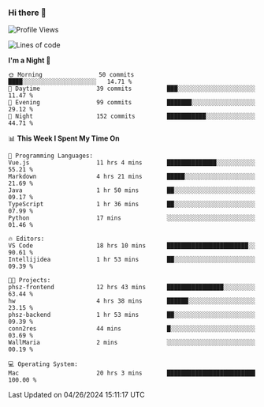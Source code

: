 ### Hi there 👋

<!--
**ALiersEL/ALiersEL** is a ✨ _special_ ✨ repository because its `README.md` (this file) appears on your GitHub profile.

Here are some ideas to get you started:

- 🔭 I’m currently working on ...
- 🌱 I’m currently learning ...
- 👯 I’m looking to collaborate on ...
- 🤔 I’m looking for help with ...
- 💬 Ask me about ...
- 📫 How to reach me: ...
- 😄 Pronouns: ...
- ⚡ Fun fact: ...
-->

<!--START_SECTION:waka-->
![Profile Views](http://img.shields.io/badge/Profile%20Views-0-blue)

![Lines of code](https://img.shields.io/badge/From%20Hello%20World%20I%27ve%20Written-7.6%20million%20lines%20of%20code-blue)

**I'm a Night 🦉** 

```text
🌞 Morning                50 commits          ████░░░░░░░░░░░░░░░░░░░░░   14.71 % 
🌆 Daytime                39 commits          ███░░░░░░░░░░░░░░░░░░░░░░   11.47 % 
🌃 Evening                99 commits          ███████░░░░░░░░░░░░░░░░░░   29.12 % 
🌙 Night                  152 commits         ███████████░░░░░░░░░░░░░░   44.71 % 
```


📊 **This Week I Spent My Time On** 

```text
💬 Programming Languages: 
Vue.js                   11 hrs 4 mins       ██████████████░░░░░░░░░░░   55.21 % 
Markdown                 4 hrs 21 mins       █████░░░░░░░░░░░░░░░░░░░░   21.69 % 
Java                     1 hr 50 mins        ██░░░░░░░░░░░░░░░░░░░░░░░   09.17 % 
TypeScript               1 hr 36 mins        ██░░░░░░░░░░░░░░░░░░░░░░░   07.99 % 
Python                   17 mins             ░░░░░░░░░░░░░░░░░░░░░░░░░   01.46 % 

🔥 Editors: 
VS Code                  18 hrs 10 mins      ███████████████████████░░   90.61 % 
Intellijidea             1 hr 53 mins        ██░░░░░░░░░░░░░░░░░░░░░░░   09.39 % 

🐱‍💻 Projects: 
phsz-frontend            12 hrs 43 mins      ████████████████░░░░░░░░░   63.44 % 
hw                       4 hrs 38 mins       ██████░░░░░░░░░░░░░░░░░░░   23.15 % 
phsz-backend             1 hr 53 mins        ██░░░░░░░░░░░░░░░░░░░░░░░   09.39 % 
conn2res                 44 mins             █░░░░░░░░░░░░░░░░░░░░░░░░   03.69 % 
WallMaria                2 mins              ░░░░░░░░░░░░░░░░░░░░░░░░░   00.19 % 

💻 Operating System: 
Mac                      20 hrs 3 mins       █████████████████████████   100.00 % 
```


 Last Updated on 04/26/2024 15:11:17 UTC
<!--END_SECTION:waka-->
